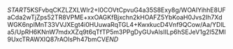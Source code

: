 $START$5KSFvbqCKZLZXLWIr2+I0COVtCpvuG4a35S8Exy8g/WOAIYihhE8UFaCda2wTjZps52TR8VPME+xxOAGKfBjxchn2kHOAFZ5YbKoaH0Jvs2Ih7XdWGK6npIMnT33VVJXEgt4i0HUuwaRqTGL4+KwxkucD4Vnf9QCow/Aa/YDlLa5/UpRH6KNnW7mdxXZq9t6qTfTP5m3PPgDyGUvAlsIILp6hSEJeV1g2l5ZMI9UxcTRAWXIQ87rAOIsPh47bmCV$END$